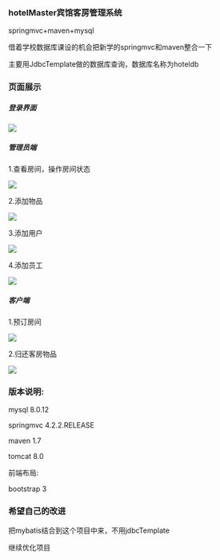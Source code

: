 ### hotelMaster宾馆客房管理系统

springmvc+maven+mysql

借着学校数据库课设的机会把新学的springmvc和maven整合一下

主要用JdbcTemplate做的数据库查询，数据库名称为hoteldb



### 页面展示

##### 登录界面

![](C:\Users\FHX\Desktop\数据课课设\登录界面.png)



##### 管理员端

1.查看房间，操作房间状态

![](C:\Users\FHX\Desktop\数据课课设\查看房间.png)

2.添加物品

![](C:\Users\FHX\Desktop\数据课课设\添加物品.png)

3.添加用户

![](C:\Users\FHX\Desktop\数据课课设\添加客户.png)

4.添加员工

![](C:\Users\FHX\Desktop\数据课课设\添加员工.png)





##### 客户端

1.预订房间

![](C:\Users\FHX\Desktop\数据课课设\Inked用户预定房间_LI.jpg)



2.归还客房物品

![](C:\Users\FHX\Desktop\数据课课设\归还物品.png)



### 版本说明:

mysql 8.0.12

springmvc 4.2.2.RELEASE

maven 1.7

tomcat 8.0

前端布局:

bootstrap 3



### 希望自己的改进

把mybatis结合到这个项目中来，不用jdbcTemplate

继续优化项目





